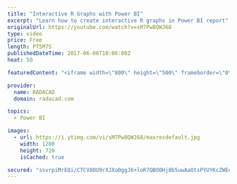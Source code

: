 ```yaml
---
title: "Interactive R Graphs with Power BI"
excerpt: "Learn how to create interactive R graphs in Power BI report"
originalUrl: https://youtube.com/watch?v=sM7Pw8QWJ68
type: video
price: Free
length: PT5M7S
publishedDateTime: 2017-06-06T10:06:00Z
heat: 50

featuredContent: "<iframe width=\"800\" height=\"500\" frameborder=\"0\" src=\"https://www.youtube.com/embed/sM7Pw8QWJ68\" allow=\"accelerometer; autoplay; encrypted-media; gyroscope; picture-in-picture\" allowfullscreen></iframe>"

provider:
  name: RADACAD
  domain: radacad.com

topics:
  - Power BI

images:
  - url: https://i.ytimg.com/vi/sM7Pw8QWJ68/maxresdefault.jpg
    width: 1280
    height: 720
    isCached: true

secured: "ssvrpiMrEQi/CTCV8OU9rXJXo0ggJ6+loR7QBOOHj8b5uwAaOtsPYUYKcZWEe00ozp+0Jm9oJkyDkm5kFhXSjA3MZUWLR0zZEVNUAqPMSkgRnBlNCIU4t+rkQbl9GjaIFvgGsB93F0tYDTAKnPtojXX76kppvkXTMU1cvGRaVd+U17rreGBdjnNoAewNiZUs9xQc7aDVs320cMxaGk+/UX7S4Y3opld9Q3bEBGExd/tEJD5W1wgMOFK91/H79T3+36RxljN7GzS9eLvZUR0R/0g2txwvoZph1rOdyHtBxZSRXQi6tnOwl8aC1N9Kc5lFz4tXAjFLjfJd7/g0j2eSZNZREZSuwyuyXddEPq+POmmz7ajv6rcWg4XnDHsL4Ekigp3HLqMmxZuvn/bEoKl0du4VqKpPZzT4UiQvVXMmOJw=;q4ni3WgOzocmCTCy3zTOAA=="
---
```


